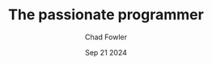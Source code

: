 ---
title: "The passionate programmer"
description: "A book about aspects of software engineering other than coding itself."
author: "Chad Fowler"
coverURL: "url"
date: "Sep 21 2024"
---